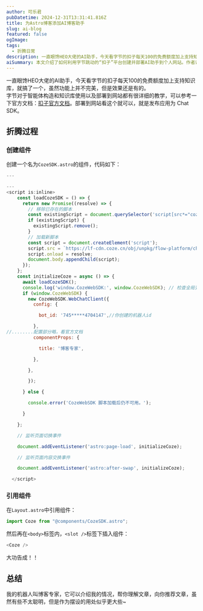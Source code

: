 ```yaml
---
author: 可乐君
pubDatetime: 2024-12-31T13:31:41.816Z
title: 为Astro博客添加AI博客助手
slug: ai-blog
featured: false
ogImage: 
tags:
  - 折腾日常
description: 一直眼馋HEO大佬的AI助手，今天看字节的扣子每天100的免费额度加上支持知识库，就搞了一个，虽然功能上并不完美，但是效果还是有的。
aiSummary: 本文介绍了如何利用字节跳动的“扣子”平台创建并部署AI助手到个人网站。作者详细描述了编写和引用组件的步骤，并提到AI助手虽不完美，但具备介绍作者、理解文章和推荐内容的功能，作为展示工具具有一定价值。
---
```

一直眼馋HEO大佬的AI助手，今天看字节的扣子每天100的免费额度加上支持知识库，就搞了一个，虽然功能上并不完美，但是效果还是有的。  
字节对于智能体构造和知识库使用以及部署到网站都有很详细的教学，可以参考一下官方文档：[扣子官方文档](https://www.coze.cn/docs/guides/welcome)。部署到网站看这个就可以，就是发布应用为 Chat SDK。  
## 折腾过程
### 创建组件
创建一个名为`CozeSDK.astro`的组件，代码如下：
```js
---

---
<script is:inline>
    const loadCozeSDK = () => {
      return new Promise((resolve) => {
        // 移除已存在的脚本
        const existingScript = document.querySelector('script[src*="coze.cn"]');
        if (existingScript) {
          existingScript.remove();
        }
        // 加载新脚本
        const script = document.createElement('script');
        script.src = `https://lf-cdn.coze.cn/obj/unpkg/flow-platform/chat-app-sdk/1.1.0-beta.0/libs/cn/index.js?cacheBust=${Math.random()}`;
        script.onload = resolve;
        document.body.appendChild(script);
      });
    };
    const initializeCoze = async () => {
      await loadCozeSDK();
      console.log('window.CozeWebSDK:', window.CozeWebSDK); // 检查全局变量
      if (window.CozeWebSDK) {
        new CozeWebSDK.WebChatClient({
          config: {

            bot_id: '745*****4704147',//你创建的机器人id

          },
//........配置部分略，看官方文档
          componentProps: {

            title: '博客专家',

          },

        },

        });

      } else {

        console.error('CozeWebSDK 脚本加载后仍不可用。');

      }

    };

    // 监听页面切换事件

    document.addEventListener('astro:page-load', initializeCoze);

    // 监听页面内容交换事件

    document.addEventListener('astro:after-swap', initializeCoze);

  </script>
```
### 引用组件
在`Layout.astro`中引用组件：  
```js
import Coze from "@components/CozeSDK.astro";
```
然后再在`<body>`标签内，`<slot />`标签下插入组件：
```js
<Coze />
```
大功告成！！
## 总结
我的机器人叫博客专家，它可以介绍我的情况，帮你理解文章，向你推荐文章，虽然有些不太聪明，但是作为摆设的用处似乎更大些~